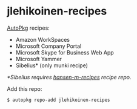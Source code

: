 jlehikoinen-recipes
===================

[AutoPkg](https://github.com/autopkg/autopkg) recipes:

- Amazon WorkSpaces
- Microsoft Company Portal
- Microsoft Skype for Business Web App
- Microsoft Yammer
- Sibelius* (only munki recipe)

_*Sibelius requires [hansen-m-recipes](https://github.com/autopkg/hansen-m-recipes) recipe repo._

Add this repo:

`$ autopkg repo-add jlehikoinen-recipes`
